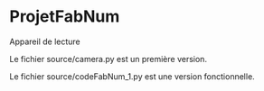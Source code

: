 # ProjetFabNum
Appareil de lecture

Le fichier source/camera.py est un première version.

Le fichier source/codeFabNum_1.py est une version fonctionnelle.
